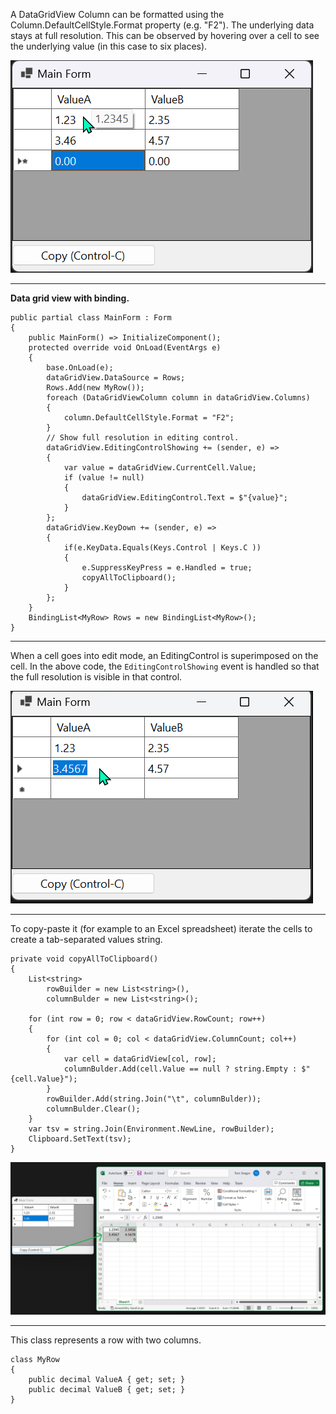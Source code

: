 A DataGridView Column can be formatted using the Column.DefaultCellStyle.Format property (e.g. "F2"). The underlying data stays at full resolution. This can be observed by hovering over a cell to see the underlying value (in this case to six places).

![cell-with-hover](https://github.com/IVSoftware/data-grid-view-format-column-00/blob/master/data-grid-view-format-column/Screenshots/cell-with-hover.png)

***
**Data grid view with binding.**

    public partial class MainForm : Form
    {
        public MainForm() => InitializeComponent();
        protected override void OnLoad(EventArgs e)
        {
            base.OnLoad(e);
            dataGridView.DataSource = Rows;
            Rows.Add(new MyRow());
            foreach (DataGridViewColumn column in dataGridView.Columns)
            {
                column.DefaultCellStyle.Format = "F2";
            }
            // Show full resolution in editing control.
            dataGridView.EditingControlShowing += (sender, e) =>
            {
                var value = dataGridView.CurrentCell.Value;
                if (value != null)
                {
                    dataGridView.EditingControl.Text = $"{value}";
                }
            };
            dataGridView.KeyDown += (sender, e) =>
            {
                if(e.KeyData.Equals(Keys.Control | Keys.C ))
                {
                    e.SuppressKeyPress = e.Handled = true;
                    copyAllToClipboard();
                }
            };
        }
        BindingList<MyRow> Rows = new BindingList<MyRow>();
    }

***
 
When a cell goes into edit mode, an EditingControl is superimposed on the cell. In the above code, the `EditingControlShowing` event is handled so that the full resolution is visible in that control.

![cell-with-hover](https://github.com/IVSoftware/data-grid-view-format-column-00/blob/master/data-grid-view-format-column/Screenshots/cell-active-edit.png)

***
To copy-paste it (for example to an Excel spreadsheet) iterate the cells to create a tab-separated values string.

    private void copyAllToClipboard()
    {
        List<string>
            rowBuilder = new List<string>(),
            columnBulder = new List<string>();

        for (int row = 0; row < dataGridView.RowCount; row++)
        {
            for (int col = 0; col < dataGridView.ColumnCount; col++)
            {
                var cell = dataGridView[col, row];
                columnBulder.Add(cell.Value == null ? string.Empty : $"{cell.Value}");
            }
            rowBuilder.Add(string.Join("\t", columnBulder));
            columnBulder.Clear();
        }
        var tsv = string.Join(Environment.NewLine, rowBuilder);
        Clipboard.SetText(tsv);
    }


![cell-with-hover](https://github.com/IVSoftware/data-grid-view-format-column-00/blob/master/data-grid-view-format-column/Screenshots/excel-copy-paste.png)

 ***
 This class represents a row with two columns.

    class MyRow
    {
        public decimal ValueA { get; set; }
        public decimal ValueB { get; set; }
    }

